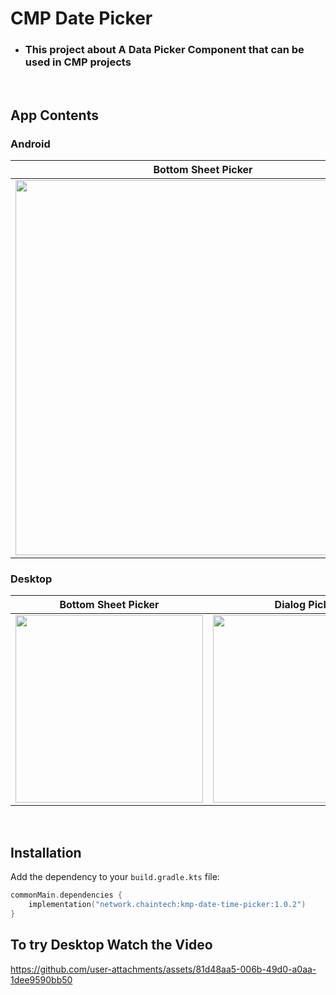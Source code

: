 # CMP Date Picker

- ###  This project about A Data Picker Component that can be used in CMP projects

</br>

## App Contents
### Android
| Bottom Sheet Picker | Dialog Picker | Custom Picker |
| --------- | ------ | ------ |
|<img src="https://github.com/user-attachments/assets/21071a81-5ca1-4a3b-a37e-ad01b81c01dc" height = "600px"/>|<img src="https://github.com/user-attachments/assets/a6e9bd3c-1be6-4f1c-9992-082e4a788748" height = "600px"/>|<img src="https://github.com/user-attachments/assets/bc0f2d7b-8224-4fbd-8ed3-5e8db7c6f00b" height = "600px"/>|

### Desktop
| Bottom Sheet Picker | Dialog Picker | Custom Picker |
| --------- | ------ | ------ |
|<img src="https://github.com/user-attachments/assets/6f4197a3-4236-4222-9603-e89688f7c532" height = "300px"/>|<img src="https://github.com/user-attachments/assets/d5b14324-1509-4f69-b99e-e0f1665ed62d" height = "300px"/>|<img src="https://github.com/user-attachments/assets/842684a3-7d15-4f1d-9cfa-d23590d03d26" height = "300px"/>|

</br>

## Installation

Add the dependency to your `build.gradle.kts` file:

```kotlin
commonMain.dependencies {
    implementation("network.chaintech:kmp-date-time-picker:1.0.2")
}
```

## To try Desktop Watch the Video


https://github.com/user-attachments/assets/81d48aa5-006b-49d0-a0aa-1dee9590bb50

</br>





